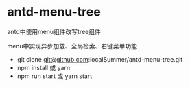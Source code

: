 # antd-menu-tree
antd中使用menu组件改写tree组件

menu中实现异步加载、全局检索、右键菜单功能

- git clone git@github.com:localSummer/antd-menu-tree.git
- npm install 或 yarn
- npm run start 或 yarn start

